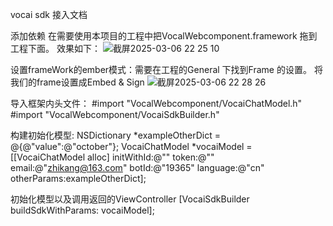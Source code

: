 vocai sdk 接入文档

添加依赖 在需要使用本项目的工程中把VocalWebcomponent.framework 拖到工程下面。 效果如下： 
![截屏2025-03-06 22 25 10](https://github.com/user-attachments/assets/82c3951b-5208-47b4-a8ae-b3174b400309)


设置frameWork的ember模式：需要在工程的General 下找到Frame 的设置。 将我们的frame设置成Embed & Sign
![截屏2025-03-06 22 28 26](https://github.com/user-attachments/assets/556f3943-711b-4235-a80d-f45b53f2943f)


导入框架内头文件： #import "VocalWebcomponent/VocaiChatModel.h" #import "VocalWebcomponent/VocaiSdkBuilder.h"

构建初始化模型: NSDictionary *exampleOtherDict = @{@"value":@"october"}; VocaiChatModel *vocaiModel = [[VocaiChatModel alloc] initWithId:@"" token:@"" email:@"zhikang@163.com" botId:@"19365" language:@"cn" otherParams:exampleOtherDict];

初始化模型以及调用返回的ViewController [VocaiSdkBuilder buildSdkWithParams: vocaiModel];
